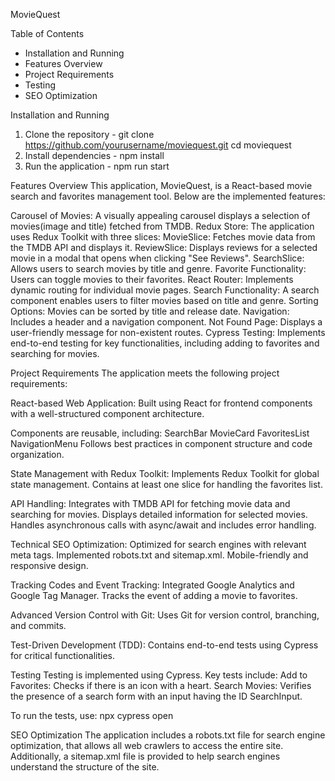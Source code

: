 MovieQuest
   
   Table of Contents
   * Installation and Running
   * Features Overview
   * Project Requirements
   * Testing
   * SEO Optimization
   

   Installation and Running
   1. Clone the repository - git clone https://github.com/yourusername/moviequest.git
      cd moviequest
   2. Install dependencies - npm install
   3. Run the application - npm run start


  Features Overview
  This application, MovieQuest, is a React-based movie search and favorites management tool. Below are the implemented features:

  Carousel of Movies: A visually appealing carousel displays a selection of movies(image and title) fetched from TMDB.
  Redux Store: The application uses Redux Toolkit with three slices:
   MovieSlice: Fetches movie data from the TMDB API and displays it.
   ReviewSlice: Displays reviews for a selected movie in a modal that opens when clicking "See Reviews".
   SearchSlice: Allows users to search movies by title and genre.
  Favorite Functionality: Users can toggle movies to their favorites.
  React Router: Implements dynamic routing for individual movie pages.
  Search Functionality: A search component enables users to filter movies based on title and genre.
  Sorting Options: Movies can be sorted by title and release date.
  Navigation: Includes a header and a navigation component.
  Not Found Page: Displays a user-friendly message for non-existent routes.
  Cypress Testing: Implements end-to-end testing for key functionalities, including adding to favorites and searching for movies.

  Project Requirements
  The application meets the following project requirements:

  React-based Web Application:
  Built using React for frontend components with a well-structured component architecture.

  Components are reusable, including:
  SearchBar
  MovieCard
  FavoritesList
  NavigationMenu
  Follows best practices in component structure and code organization.

  State Management with Redux Toolkit:
  Implements Redux Toolkit for global state management.
  Contains at least one slice for handling the favorites list.

  API Handling:
  Integrates with TMDB API for fetching movie data and searching for movies.
  Displays detailed information for selected movies.
  Handles asynchronous calls with async/await and includes error handling.

  Technical SEO Optimization:
  Optimized for search engines with relevant meta tags.
  Implemented robots.txt and sitemap.xml.
  Mobile-friendly and responsive design.

  Tracking Codes and Event Tracking:
  Integrated Google Analytics and Google Tag Manager.
  Tracks the event of adding a movie to favorites.

  Advanced Version Control with Git:
  Uses Git for version control, branching, and commits.

  Test-Driven Development (TDD):
  Contains end-to-end tests using Cypress for critical functionalities.


  Testing
  Testing is implemented using Cypress. 
  Key tests include:
  Add to Favorites: Checks if there is an icon with a heart.
  Search Movies: Verifies the presence of a search form with an input having the ID SearchInput.

  To run the tests, use: npx cypress open


  SEO Optimization
  The application includes a robots.txt file for search engine optimization, that allows all web crawlers to access the entire site.
  Additionally, a sitemap.xml file is provided to help search engines understand the structure of the site.